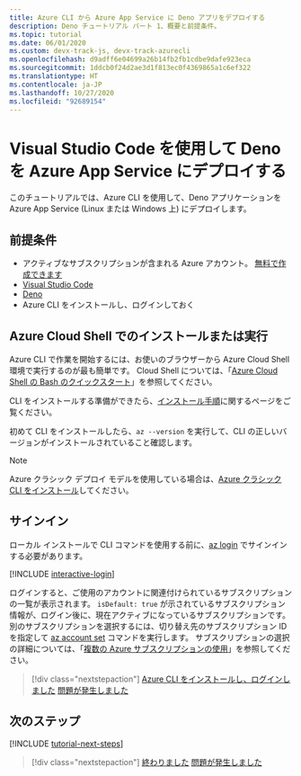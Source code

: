 ```yaml
---
title: Azure CLI から Azure App Service に Deno アプリをデプロイする
description: Deno チュートリアル パート 1、概要と前提条件。
ms.topic: tutorial
ms.date: 06/01/2020
ms.custom: devx-track-js, devx-track-azurecli
ms.openlocfilehash: d9adff6e04699a26b14fb2fb1cdbe9dafe923eca
ms.sourcegitcommit: 1ddcb0f24d2ae3d1f813ec0f4369865a1c6ef322
ms.translationtype: HT
ms.contentlocale: ja-JP
ms.lasthandoff: 10/27/2020
ms.locfileid: "92689154"
---
```

# <a name="deploy-deno-to-azure-app-service-using-visual-studio-code"></a>Visual Studio Code を使用して Deno を Azure App Service にデプロイする

このチュートリアルでは、Azure CLI を使用して、Deno アプリケーションを Azure App Service (Linux または Windows 上) にデプロイします。

## <a name="prerequisites"></a>前提条件

- アクティブなサブスクリプションが含まれる Azure アカウント。 [無料で作成できます](https://azure.microsoft.com/free/?utm_source=campaign&utm_campaign=vscode-tutorial-appservice-deno&mktingSource=vscode-tutorial-appservice-deno)
- [Visual Studio Code](https://code.visualstudio.com/)
- [Deno](https://deno.land/#installation)
- Azure CLI をインストールし、ログインしておく

## <a name="install-or-run-in-azure-cloud-shell"></a>Azure Cloud Shell でのインストールまたは実行

Azure CLI で作業を開始するには、お使いのブラウザーから Azure Cloud Shell 環境で実行するのが最も簡単です。 Cloud Shell については、「[Azure Cloud Shell の Bash のクイックスタート](/azure/cloud-shell/quickstart)」を参照してください。

CLI をインストールする準備ができたら、[インストール手順](/cli/azure/install-azure-cli)に関するページをご覧ください。

初めて CLI をインストールしたら、`az --version` を実行して、CLI の正しいバージョンがインストールされていること確認します。

> [!NOTE]
> Azure クラシック デプロイ モデルを使用している場合は、[Azure クラシック CLI をインストール](/cli/azure/install-classic-cli)してください。

## <a name="sign-in"></a>サインイン

ローカル インストールで CLI コマンドを使用する前に、[az login](/cli/azure/reference-index#az-login) でサインインする必要があります。

[!INCLUDE [interactive-login](../azure-cli/includes/interactive-login.md)]

ログインすると、ご使用のアカウントに関連付けられているサブスクリプションの一覧が表示されます。 `isDefault: true` が示されているサブスクリプション情報が、ログイン後に、現在アクティブになっているサブスクリプションです。 別のサブスクリプションを選択するには、切り替え先のサブスクリプション ID を指定して [az account set](/cli/azure/account#az-account-set) コマンドを実行します。 サブスクリプションの選択の詳細については、「[複数の Azure サブスクリプションの使用](/cli/azure/manage-azure-subscriptions-azure-cli)」を参照してください。

> [!div class="nextstepaction"]
> [Azure CLI をインストールし、ログインしました](tutorial-visual-studio-code-azure-app-service-deno-02.md) [問題が発生しました](https://www.research.net/r/PWZWZ52?tutorial=deno-deployment-azureappservice&step=getting-started)

## <a name="next-steps"></a>次のステップ

[!INCLUDE [tutorial-next-steps](includes/tutorial-next-steps.md)]

> [!div class="nextstepaction"]
> [終わりました](node-howto-deploy-web-app.md) [問題が発生しました](https://www.research.net/r/PWZWZ52?tutorial=deno-deployment-azureappservice&step=clean-up-resources)
